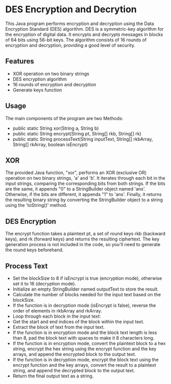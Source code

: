 # DES Encryption and Decrytion

This Java program performs encryption and decryption using the Data Encryption Standard (DES) algorithm. DES is a symmetric-key algorithm for the encryption of digital data. It encrypts and decrypts messages in blocks of 64 bits using 56-bit keys. The algorithm consists of 16 rounds of encryption and decryption, providing a good level of security.

## Features

* XOR operation on two binary strings
* DES encryption algorithm
* 16 rounds of encryption and decryption
* Generate keys function

## Usage

The main components of the program are two Methods:

* public static String xor(String a, String b)
* public static String encrypt(String pt, String[] rkb, String[] rk)
* public static String processText(String inputText, String[] rkbArray, String[] rkArray, boolean isEncrypt)

## XOR

The provided Java function, "xor", performs an XOR (exclusive OR) operation on two binary strings, 'a' and 'b'. 
It iterates through each bit in the input strings, comparing the corresponding bits from both strings. 
If the bits are the same, it appends "0" to a StringBuilder object named 'ans'. Otherwise, if the bits are 
different, it appends "1" to 'ans'. Finally, it returns the resulting binary string by converting the 
StringBuilder object to a string using the 'toString()' method.

## DES Encryption

The encrypt function takes a plaintext pt, a set of round keys rkb (backward keys), and rk (forward keys) and returns the resulting ciphertext. The key generation process is not included in the code, so you'll need to generate the round keys beforehand.

## Process Text

* Set the blockSize to 8 if isEncrypt is true (encryption mode), otherwise set it to 16 (decryption mode).
* Initialize an empty StringBuilder named outputText to store the result.
* Calculate the number of blocks needed for the input text based on the blockSize.
* If the function is in decryption mode (isEncrypt is false), reverse the order of elements in rkbArray and rkArray.
* Loop through each block in the input text:
* Get the start and end indices of the block within the input text.
* Extract the block of text from the input text.
* If the function is in encryption mode and the block text length is less than 8, pad the block text with spaces to make it 8 characters long.
* If the function is in encryption mode, convert the plaintext block to a hex string, encrypt the hex string using the encrypt function and the key arrays, and append the encrypted block to the output text.
* If the function is in decryption mode, encrypt the block text using the encrypt function and the key arrays, convert the result to a plaintext string, and append the decrypted block to the output text.
* Return the final output text as a string.





